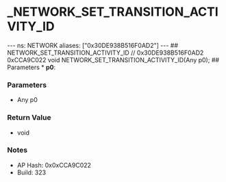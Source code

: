 # _NETWORK_SET_TRANSITION_ACTIVITY_ID

--- ns: NETWORK aliases: ["0x30DE938B516F0AD2"] --- ## NETWORK_SET_TRANSITION_ACTIVITY_ID  // 0x30DE938B516F0AD2 0xCCA9C022 void NETWORK_SET_TRANSITION_ACTIVITY_ID(Any p0);   ## Parameters * **p0**:

### Parameters
* Any p0

### Return Value
* void

### Notes
* AP Hash: 0x0xCCA9C022
* Build: 323

